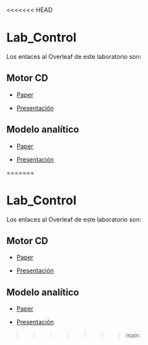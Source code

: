 <<<<<<< HEAD
# Lab_Control

Los enlaces al Overleaf de este laboratorio son:

## Motor CD

* [Paper](https://www.overleaf.com/project/63fa67c7a0939d4bd2f15ee6)

* [Presentación](https://www.overleaf.com/project/63fe29a2cd064765a9a661e5)

## Modelo analítico

* [Paper](https://www.overleaf.com/project/63f53ead14a901f64fddb97b)

* [Presentación](https://www.youtube.com/watch?v=f_WuRfuMXQw&ab_channel=SheeshBruhSubscribeBro)

=======
# Lab_Control

Los enlaces al Overleaf de este laboratorio son:

## Motor CD

* [Paper](https://www.overleaf.com/project/63fa67c7a0939d4bd2f15ee6)

* [Presentación](https://www.overleaf.com/project/63fe29a2cd064765a9a661e5)

## Modelo analítico

* [Paper](https://www.overleaf.com/project/63f53ead14a901f64fddb97b)

* [Presentación](https://www.overleaf.com/2848535845wsfdbsvnfxyd)

>>>>>>> main

